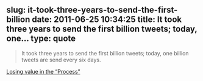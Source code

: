 slug: it-took-three-years-to-send-the-first-billion
date: 2011-06-25 10:34:25
title: It took three years to send the first billion tweets; today, one...
type: quote
---

> It took three years to send the first billion tweets; today, one billion tweets are send every six days.

[Losing value in the “Process”](http://www.mondaynote.com/2011/06/19/losing-value-in-the-process/?utm_source=feedburner&utm_medium=feed&utm_campaign=Feed%3A+monday-note+%28Monday+Note%29)
